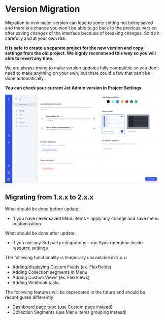 # Version Migration

Migration to new major version can lead to some setting not being saved and there is a chance you won't be able to go back to the previous version after saving changes of the interface because of breaking changes. So do it carefully and at your own risk. 

**It is safe to create a separate project for the new version and copy settings from the old project. We highly recommend this way so you will able to revert any time.**

We are always trying to make version updates fully compatible so you don't need to make anything on your own, but there could a few that can't be done automatically. 

**You can check your current Jet Admin version in Project Settings**

![You can check your current Jet Admin version in Project Settings](../.gitbook/assets/image%20%28343%29.png)

## Migrating from 1.x.x to 2.x.x

What should be done before update:

* If you have never saved Menu items – apply any change and save menu customization

What should be done after update:

* If you use any 3rd party integrations – run Sync operation inside resource settings

The following functionality is temporary unavailable in 2.x.x:

* Adding/displaying Custom Fields \(ex. FlexFields\)
* Adding Collection segments in Menu
* Adding Custom Views \(ex. FlexViews\)
* Adding Webhook tasks

The following features will be deprecated in the future and should be reconfigured differently

* Dashboard page type \(use Custom page instead\)
* Collection Segments \(use Menu items grouping instead\)

